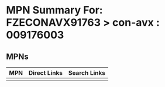 



# MPN Summary For: FZECONAVX91763 > con-avx : 009176003

## MPNs
  

|MPN|Direct Links|Search Links|
| :--- | :--- | :--- |
||||

